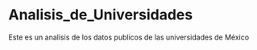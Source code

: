 # Analisis_de_Universidades
Este es un analisis de los datos publicos de las universidades de México
